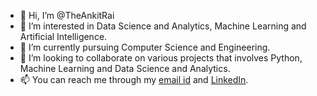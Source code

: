 - 👋 Hi, I’m @TheAnkitRai
- 👀 I’m interested in Data Science and Analytics, Machine Learning and Artificial Intelligence.
- 🌱 I’m currently pursuing Computer Science and Engineering.
- 💞️ I’m looking to collaborate on various projects that involves Python, Machine Learning and Data Science and Analytics.
- 📫 You can reach me through my [email id](/ankitrai372000@gmail.com) and [LinkedIn](/www.linkedin.com/in/the-ankitrai).

<!---
TheAnkitRai/TheAnkitRai is a ✨ special ✨ repository because its `README.md` (this file) appears on your GitHub profile.
You can click the Preview link to take a look at your changes.
--->
